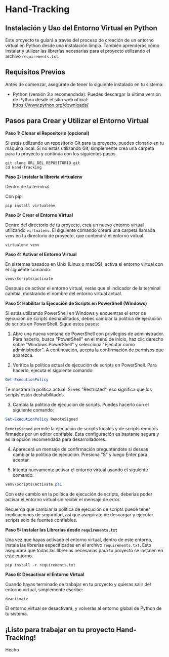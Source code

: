 # Hand-Tracking

## Instalación y Uso del Entorno Virtual en Python

Este proyecto te guiará a través del proceso de creación de un entorno virtual en Python desde una instalación limpia. También aprenderás cómo instalar y utilizar las librerías necesarias para el proyecto utilizando el archivo `requirements.txt`.

## Requisitos Previos

Antes de comenzar, asegúrate de tener lo siguiente instalado en tu sistema:

- Python (versión 3.x recomendada): Puedes descargar la última versión de Python desde el sitio web oficial: https://www.python.org/downloads/

## Pasos para Crear y Utilizar el Entorno Virtual

**Paso 1: Clonar el Repositorio (opcional)**

Si estás utilizando un repositorio Git para tu proyecto, puedes clonarlo en tu máquina local. Si no estás utilizando Git, simplemente crea una carpeta para tu proyecto y continúa con los siguientes pasos.

```
git clone URL_DEL_REPOSITORIO.git
cd Hand-Tracking
```

**Paso 2: Instalar la libreria virtualenv**

Dentro de tu terminal.

Con pip:

```
pip install virtualenv
```

**Paso 3: Crear el Entorno Virtual**

Dentro del directorio de tu proyecto, crea un nuevo entorno virtual utilizando `virtualenv`. El siguiente comando creará una carpeta llamada `venv` en tu directorio de proyecto, que contendrá el entorno virtual.

```
virtualenv venv
```

**Paso 4: Activar el Entorno Virtual**

En sistemas basados en Unix (Linux o macOS), activa el entorno virtual con el siguiente comando:

```
venv\Scripts\activate
```

Después de activar el entorno virtual, verás que el indicador de la terminal cambia, mostrando el nombre del entorno virtual actual.

**Paso 5: Habilitar la Ejecución de Scripts en PowerShell (Windows)**

Si estás utilizando PowerShell en Windows y encuentras el error de ejecución de scripts deshabilitados, debes cambiar la política de ejecución de scripts en PowerShell. Sigue estos pasos:

1. Abre una nueva ventana de PowerShell con privilegios de administrador. Para hacerlo, busca "PowerShell" en el menú de inicio, haz clic derecho sobre "Windows PowerShell" y selecciona "Ejecutar como administrador". A continuación, acepta la confirmación de permisos que aparezca.

2. Verifica la política actual de ejecución de scripts en PowerShell. Para hacerlo, ejecuta el siguiente comando:

```powershell
Get-ExecutionPolicy
```

Te mostrará la política actual. Si ves "Restricted", eso significa que los scripts están deshabilitados.

3. Cambia la política de ejecución de scripts. Puedes hacerlo con el siguiente comando:

```powershell
Set-ExecutionPolicy RemoteSigned
```

`RemoteSigned` permite la ejecución de scripts locales y de scripts remotos firmados por un editor confiable. Esta configuración es bastante segura y es la opción recomendada para desarrolladores.

4. Aparecerá un mensaje de confirmación preguntándote si deseas cambiar la política de ejecución. Presiona "S" y luego Enter para aceptar.

5. Intenta nuevamente activar el entorno virtual usando el siguiente comando:

```powershell
venv\Scripts\Activate.ps1
```

Con este cambio en la política de ejecución de scripts, deberías poder activar el entorno virtual sin recibir el mensaje de error.

Recuerda que cambiar la política de ejecución de scripts puede tener implicaciones de seguridad, así que asegúrate de descargar y ejecutar scripts solo de fuentes confiables.

**Paso 5: Instalar las Librerías desde `requirements.txt`**

Una vez que hayas activado el entorno virtual, dentro de este entorno, instala las librerías especificadas en el archivo `requirements.txt`. Esto asegurará que todas las librerías necesarias para tu proyecto se instalen en este entorno.

```
pip install -r requirements.txt
```

**Paso 6: Desactivar el Entorno Virtual**

Cuando hayas terminado de trabajar en tu proyecto y quieras salir del entorno virtual, simplemente escribe:

```
deactivate
```

El entorno virtual se desactivará, y volverás al entorno global de Python de tu sistema.

## ¡Listo para trabajar en tu proyecto Hand-Tracking!

Hecho
